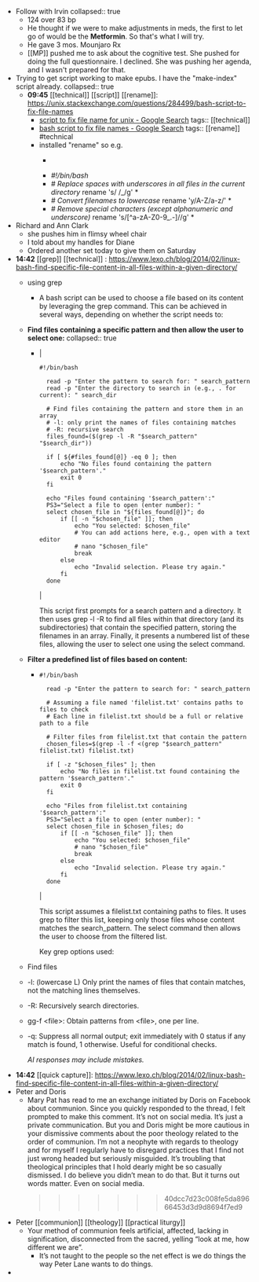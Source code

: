 - Follow with Irvin
  collapsed:: true
	- 124 over 83 bp
	- He thought if we were to make adjustments in meds, the first to let go of would be the **Metformin**.  So that's what I will try.
	- He gave 3 mos. Mounjaro Rx
	- [[MP]] pushed me to ask about the cognitive test. She pushed for doing the full questionnaire. I declined. She was pushing her agenda, and I wasn't prepared for that.
- Trying to get script working to make epubs. I have the  "make-index" script already.
  collapsed:: true
	- **09:45** [[technical]] [[script]] [[rename]]:   https://unix.stackexchange.com/questions/284499/bash-script-to-fix-file-names
		- [script to fix file name for unix - Google Search](https://www.google.com/search?q=script+to+fix+file+name+for+unix&sca_esv=fa545b2fcd0b4c1a&rlz=1CAVMHK_enCA1169&sxsrf=AE3TifMZhmgYiL-H7rPCyh2Y500SP07TTw%3A1755089207505&ei=N4mcaN_CHoGVwbkPjJOvuAI&ved=0ahUKEwifuozm6IePAxWBSjABHYzJCycQ4dUDCBA&uact=5&oq=script+to+fix+file+name+for+unix&gs_lp=Egxnd3Mtd2l6LXNlcnAiIHNjcmlwdCB0byBmaXggZmlsZSBuYW1lIGZvciB1bml4MgUQIRigATIFECEYoAEyBRAhGKABMgUQIRigATIFECEYoAEyBRAhGJ8FMgUQIRifBTIFECEYnwVIo4gBUK5wWO2DAXABeACQAQCYAbcBoAGbC6oBBDAuMTC4AQPIAQD4AQGYAgqgArMKwgIKEAAYsAMY1gQYR8ICBhAAGBYYHsICCxAAGIAEGIYDGIoFwgIFEAAY7wXCAggQABiiBBiJBcICCBAAGIAEGKIEwgIHECEYoAEYCsICBRAhGKsCmAMAiAYBkAYIkgcDMS45oAecRbIHAzAuObgHqQrCBwUyLTkuMcgHNA&sclient=gws-wiz-serp)
		  tags:: [[technical]]
		- [bash script to fix file names - Google Search](https://www.google.com/search?q=bash+script+to+fix+file+names&rlz=1CAVMHK_enCA1169&oq=bash+script+to+fix+file+names&gs_lcrp=EgZjaHJvbWUyBggAEEUYOTIGCAEQRRg80gEJMTEzMDRqMGo3qAIAsAIA&sourceid=chrome&ie=UTF-8)
		  tags:: [[rename]] #technical
		- installed "rename" so e.g.
			- >
			- *#!/bin/bash*
			- *# Replace spaces with underscores in all files in the current directory*
			  rename 's/ /_/g' *
			- *# Convert filenames to lowercase*
			  rename 'y/A-Z/a-z/' *
			- *# Remove special characters (except alphanumeric and underscore)*
			  rename 's/[^a-zA-Z0-9_.-]//g' *
- Richard and Ann Clark
	- she pushes him in flimsy wheel chair
	- I told about my handles for Diane
	- Ordered another set today to give them on Saturday
- **14:42** [[grep]] [[technical]] :  https://www.lexo.ch/blog/2014/02/linux-bash-find-specific-file-content-in-all-files-within-a-given-directory/
	- using grep
		- A bash script can be used to choose a file based on its content by leveraging the grep command. This can be achieved in several ways, depending on whether the script needs to:
	- **Find files containing a specific pattern and then allow the user to select one:**
	  collapsed:: true
		- | 
		  
		  ```
		  #!/bin/bash
		  
		    read -p "Enter the pattern to search for: " search_pattern
		    read -p "Enter the directory to search in (e.g., . for current): " search_dir
		  
		    # Find files containing the pattern and store them in an array
		    # -l: only print the names of files containing matches
		    # -R: recursive search
		    files_found=($(grep -l -R "$search_pattern" "$search_dir"))
		  
		    if [ ${#files_found[@]} -eq 0 ]; then
		        echo "No files found containing the pattern '$search_pattern'."
		        exit 0
		    fi
		  
		    echo "Files found containing '$search_pattern':"
		    PS3="Select a file to open (enter number): "
		    select chosen_file in "${files_found[@]}"; do
		        if [[ -n "$chosen_file" ]]; then
		            echo "You selected: $chosen_file"
		            # You can add actions here, e.g., open with a text editor
		            # nano "$chosen_file"
		            break
		        else
		            echo "Invalid selection. Please try again."
		        fi
		    done
		  ```
		  
		  |
		  
		  This script first prompts for a search pattern and a directory. It then uses grep -l -R to find all files within that directory (and its subdirectories) that contain the specified pattern, storing the filenames in an array. Finally, it presents a numbered list of these files, allowing the user to select one using the select command.
	- **Filter a predefined list of files based on content:**
		- ```
		  #!/bin/bash
		  
		    read -p "Enter the pattern to search for: " search_pattern
		  
		    # Assuming a file named 'filelist.txt' contains paths to files to check
		    # Each line in filelist.txt should be a full or relative path to a file
		    
		    # Filter files from filelist.txt that contain the pattern
		    chosen_files=$(grep -l -f <(grep "$search_pattern" filelist.txt) filelist.txt)
		  
		    if [ -z "$chosen_files" ]; then
		        echo "No files in filelist.txt found containing the pattern '$search_pattern'."
		        exit 0
		    fi
		  
		    echo "Files from filelist.txt containing '$search_pattern':"
		    PS3="Select a file to open (enter number): "
		    select chosen_file in $chosen_files; do
		        if [[ -n "$chosen_file" ]]; then
		            echo "You selected: $chosen_file"
		            # nano "$chosen_file"
		            break
		        else
		            echo "Invalid selection. Please try again."
		        fi
		    done
		  ```
		  
		  |
		  
		  This script assumes a filelist.txt containing paths to files. It uses grep to filter this list, keeping only those files whose content matches the search_pattern. The select command then allows the user to choose from the filtered list. 
		  
		  Key grep options used:
	- Find files
	- -l: (lowercase L) Only print the names of files that contain matches, not the matching lines themselves.
	- -R: Recursively search directories.
	- gg-f &lt;file&gt;: Obtain patterns from &lt;file&gt;, one per line.
	- -q: Suppress all normal output; exit immediately with 0 status if any match is found, 1 otherwise. Useful for conditional checks. 
	  
	  *AI responses may include mistakes.*
- **14:42** [[quick capture]]:  https://www.lexo.ch/blog/2014/02/linux-bash-find-specific-file-content-in-all-files-within-a-given-directory/
- Peter and Doris
	- Mary Pat has read to me an exchange initiated by Doris on Facebook about communion. Since you quickly responded to the thread, I felt prompted to make this comment. It’s not on social media. It’s just a private communication. But you and Doris might be more cautious in your dismissive comments about the poor theology related to the order of communion. I’m not a neophyte with regards to theology and for myself I regularly have to disregard practices that I find not just wrong headed but seriously misguided. It’s troubling that theological principles that I hold dearly might be so casually dismissed. I do believe you didn’t mean to do that. But it turns out words matter. Even on social media.
	  >>>>>>> 40dcc7d23c008fe5da89666453d3d9d8694f7ed9
- Peter [[communion]] [[theology]] [[practical liturgy]]
	- Your method of communion feels artificial, affected, lacking in signification, disconnected from the sacred, yelling “look at me, how different we are”.
		- It’s not taught to the people so the net effect is we do things the way Peter Lane wants to do things.
-
